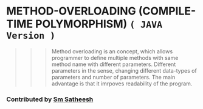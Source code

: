 # METHOD-OVERLOADING (COMPILE-TIME POLYMORPHISM) `( JAVA Version )`

>>> Method overloading is an concept, which allows programmer to define multiple methods with same method name with different parameters.
>>> Different parameters in the sense, changing different data-types of parameters and number of parameters.
>>> The main advantage is that it imrpoves readability of the program.

### Contributed by [Sm Satheesh](https://github.com/smsatheesh)
